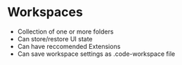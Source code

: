 # Workspaces

- Collection of one or more folders
- Can store/restore UI state
- Can have reccomended Extensions
- Can save workspace settings as .code-workspace file 
